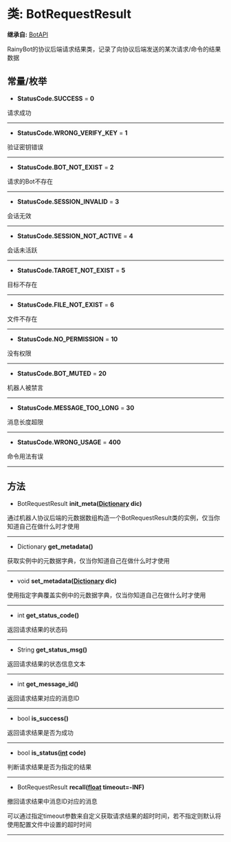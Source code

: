 # 类: BotRequestResult  
  
**继承自:** [BotAPI](https://docs.godotengine.org/en/latest/classes/class_botapi.html)  
  
RainyBot的协议后端请求结果类，记录了向协议后端发送的某次请求/命令的结果数据  
  
## 常量/枚举  
  
- **StatusCode.SUCCESS** = **0**  
  
请求成功  
  
---  
  
- **StatusCode.WRONG_VERIFY_KEY** = **1**  
  
验证密钥错误  
  
---  
  
- **StatusCode.BOT_NOT_EXIST** = **2**  
  
请求的Bot不存在  
  
---  
  
- **StatusCode.SESSION_INVALID** = **3**  
  
会话无效  
  
---  
  
- **StatusCode.SESSION_NOT_ACTIVE** = **4**  
  
会话未活跃  
  
---  
  
- **StatusCode.TARGET_NOT_EXIST** = **5**  
  
目标不存在  
  
---  
  
- **StatusCode.FILE_NOT_EXIST** = **6**  
  
文件不存在  
  
---  
  
- **StatusCode.NO_PERMISSION** = **10**  
  
没有权限  
  
---  
  
- **StatusCode.BOT_MUTED** = **20**  
  
机器人被禁言  
  
---  
  
- **StatusCode.MESSAGE_TOO_LONG** = **30**  
  
消息长度超限  
  
---  
  
- **StatusCode.WRONG_USAGE** = **400**  
  
命令用法有误  
  
---  
  
## 方法 
  
- BotRequestResult **init_meta([Dictionary](https://docs.godotengine.org/en/latest/classes/class_dictionary.html) dic)**  
  
通过机器人协议后端的元数据数组构造一个BotRequestResult类的实例，仅当你知道自己在做什么时才使用  
  
---  
  
- Dictionary **get_metadata()**  
  
获取实例中的元数据字典，仅当你知道自己在做什么时才使用  
  
---  
  
- void **set_metadata([Dictionary](https://docs.godotengine.org/en/latest/classes/class_dictionary.html) dic)**  
  
使用指定字典覆盖实例中的元数据字典，仅当你知道自己在做什么时才使用  
  
---  
  
- int **get_status_code()**  
  
返回请求结果的状态码  
  
---  
  
- String **get_status_msg()**  
  
返回请求结果的状态信息文本  
  
---  
  
- int **get_message_id()**  
  
返回请求结果对应的消息ID  
  
---  
  
- bool **is_success()**  
  
返回请求结果是否为成功  
  
---  
  
- bool **is_status([int](https://docs.godotengine.org/en/latest/classes/class_int.html) code)**  
  
判断请求结果是否为指定的结果  
  
---  
  
- BotRequestResult **recall([float](https://docs.godotengine.org/en/latest/classes/class_float.html) timeout=-INF)**  
  
撤回请求结果中消息ID对应的消息   
  
可以通过指定timeout参数来自定义获取请求结果的超时时间，若不指定则默认将使用配置文件中设置的超时时间  
  
---  
  

